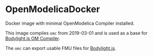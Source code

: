 # OpenModelicaDocker

Docker image with minimal OpenModelica Compiler installed.

This image compiles `omc` from 2019-03-01 and is used as a base for [Bodylight.js OM Compiler](https://github.com/creative-connections/Bodylight.js-OM-Compiler).

The `omc` can export usable FMU files for [Bodylight.js](https://github.com/creative-connections/Bodylight.js).
